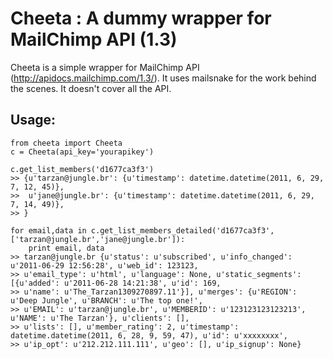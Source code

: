 Cheeta : A dummy wrapper for MailChimp API (1.3)
========================================================

Cheeta is a simple wrapper for MailChimp API (http://apidocs.mailchimp.com/1.3/). It uses mailsnake for the work behind the scenes. It doesn't cover all the API.

Usage:
------


    from cheeta import Cheeta
    c = Cheeta(api_key='yourapikey')

    c.get_list_members('d1677ca3f3')
    >> {u'tarzan@jungle.br': {u'timestamp': datetime.datetime(2011, 6, 29, 7, 12, 45)},
    >>  u'jane@jungle.br': {u'timestamp': datetime.datetime(2011, 6, 29, 7, 14, 49)},
    >> }

    for email,data in c.get_list_members_detailed('d1677ca3f3',['tarzan@jungle.br','jane@jungle.br']):
        print email, data
    >> tarzan@jungle.br {u'status': u'subscribed', u'info_changed': u'2011-06-29 12:56:28', u'web_id': 123123,
    >> u'email_type': u'html', u'language': None, u'static_segments': [{u'added': u'2011-06-28 14:21:38', u'id': 169,
    >> u'name': u'The_Tarzan1309270897.11'}], u'merges': {u'REGION': u'Deep Jungle', u'BRANCH': u'The top one!',
    >> u'EMAIL': u'tarzan@jungle.br', u'MEMBERID': u'123123123123213', u'NAME': u'The Tarzan'}, u'clients': [],
    >> u'lists': [], u'member_rating': 2, u'timestamp': datetime.datetime(2011, 6, 28, 9, 59, 47), u'id': u'xxxxxxxx',
    >> u'ip_opt': u'212.212.111.111', u'geo': [], u'ip_signup': None}
    
